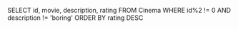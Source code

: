 SELECT id, movie, description, rating
FROM Cinema
WHERE id%2 != 0 AND description != 'boring'
ORDER BY rating DESC
